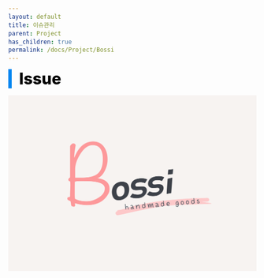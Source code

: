 ```yaml
---
layout: default
title: 이슈관리
parent: Project
has_children: true
permalink: /docs/Project/Bossi
---
```


<div style="font-size:32px; font-weight: 800; border-left: 7px solid #0687f0; padding-left:15px !important; color:#000000">Issue</div>

![로고](/assets/images/Project/Bossi/Bossi_logo.png)

 